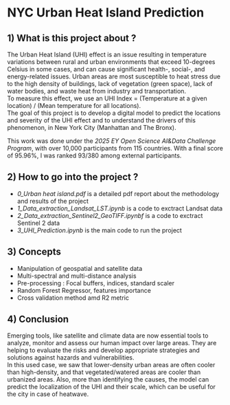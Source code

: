 # NYC Urban Heat Island Prediction

## 1)	What is this project about ?
The Urban Heat Island (UHI) effect is an issue resulting in temperature variations between rural and urban environments that exceed 10-degrees Celsius in some cases, and can cause significant health-, social-, and energy-related issues. Urban areas are most susceptible to heat stress due to the high density of buildings, lack of vegetation (green space), lack of water bodies, and waste heat from industry and transportation. <br />
To measure this effect, we use an UHI Index = (Temperature at a given location) / (Mean temperature for all locations). <br />
The goal of this project is to develop a digital model to predict the locations and severity of the UHI effect and to understand the drivers of this phenomenon, in New York City (Manhattan and The Bronx).

This work was done under the *2025 EY Open Science AI&Data Challenge Program*, with over 10,000 participants from 115 countries.
With a final score of 95.96%, I was ranked 93/380 among external participants.

## 2)	How to go into the project ?
- *0_Urban heat island.pdf* is a detailed pdf report about the methodology and results of the project
- *1_Data_extraction_Landsat_LST.ipynb* is a code to exctract Landsat data
- *2_Data_extraction_Sentinel2_GeoTIFF.ipynbf* is a code to exctract Sentinel 2 data
- *3_UHI_Prediction.ipynb* is the main code to run the project

## 3)	Concepts
- Manipulation of geospatial and satellite data
- Multi-spectral and multi-distance analysis
- Pre-processing : Focal buffers, indices, standard scaler
- Random Forest Regressor, features importance
- Cross validation method amd R2 metric

## 4)	Conclusion
Emerging tools, like satellite and climate data are now essential tools to analyze, monitor and assess our human impact over large areas. They are helping to evaluate the risks and develop appropriate strategies and solutions against hazards and vulnerabilities. <br />
In this used case, we saw that lower-density urban areas are often cooler than high-density, and that vegetated/watered areas are cooler than urbanized areas. Also, more than identifying the causes, the model can predict the localization of the UHI and their scale, which can be useful for the city in case of heatwave.




